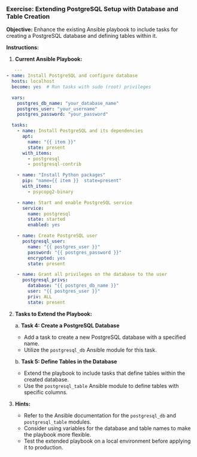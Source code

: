 ### Exercise: Extending PostgreSQL Setup with Database and Table Creation

**Objective:** Enhance the existing Ansible playbook to include tasks for creating a PostgreSQL database and defining tables within it.

**Instructions:**

1. **Current Ansible Playbook:**
```yaml
   ---
- name: Install PostgreSQL and configure database
  hosts: localhost
  become: yes  # Run tasks with sudo (root) privileges

  vars:
    postgres_db_name: "your_database_name"
    postgres_user: "your_username"
    postgres_password: "your_password"

  tasks:
    - name: Install PostgreSQL and its dependencies
      apt:
        name: "{{ item }}"
        state: present
      with_items:
        - postgresql
        - postgresql-contrib

    - name: "Install Python packages"
      pip: "name={{ item }}  state=present"
      with_items:
        - psycopg2-binary

    - name: Start and enable PostgreSQL service
      service:
        name: postgresql
        state: started
        enabled: yes

    - name: Create PostgreSQL user
      postgresql_user:
        name: "{{ postgres_user }}"
        password: "{{ postgres_password }}"
        encrypted: yes
        state: present

    - name: Grant all privileges on the database to the user
      postgresql_privs:
        database: "{{ postgres_db_name }}"
        user: "{{ postgres_user }}"
        priv: ALL
        state: present
```

2. **Tasks to Extend the Playbook:**

   a. **Task 4: Create a PostgreSQL Database**
      - Add a task to create a new PostgreSQL database with a specified name.
      - Utilize the `postgresql_db` Ansible module for this task.

   b. **Task 5: Define Tables in the Database**
      - Extend the playbook to include tasks that define tables within the created database.
      - Use the `postgresql_table` Ansible module to define tables with specific columns.

3. **Hints:**
   - Refer to the Ansible documentation for the `postgresql_db` and `postgresql_table` modules.
   - Consider using variables for the database and table names to make the playbook more flexible.
   - Test the extended playbook on a local environment before applying it to production.

